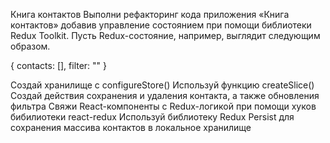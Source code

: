 Книга контактов Выполни рефакторинг кода приложения «Книга контактов» добавив
управление состоянием при помощи библиотеки Redux Toolkit. Пусть
Redux-состояние, например, выглядит следующим образом.

{ contacts: [], filter: "" }

Создай хранилище с configureStore() Используй функцию createSlice() Создай
действия сохранения и удаления контакта, а также обновления фильтра Свяжи
React-компоненты с Redux-логикой при помощи хуков бибилиотеки react-redux
Используй библиотеку Redux Persist для сохранения массива контактов в локальное
хранилище
